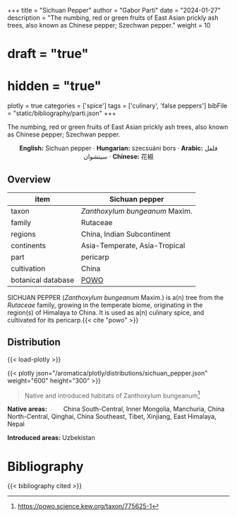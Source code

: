 +++
title = "Sichuan Pepper"
author = "Gabor Parti"
date = "2024-01-27"
description = "The numbing, red or green fruits of East Asian prickly ash trees, also known as Chinese pepper; Szechwan pepper."
weight = 10
# draft = "true"
# hidden = "true"
plotly = true
categories = ['spice']
tags = ['culinary', 'false peppers']
bibFile = "static/bibliography/parti.json"
+++

The numbing, red or green fruits of East Asian prickly ash trees, also known as Chinese pepper; Szechwan pepper.

[<i class="fab fa-wikipedia-w"></i>](https://en.wikipedia.org/wiki/Sichuan_pepper)

<center>

**English:** Sichuan pepper · **Hungarian:** szecsuáni bors · **Arabic:** <span class="arabic-text" dir="rtl">فلفل سيتشوان</span> · **Chinese:** <span class="traditional-chinese-text">花椒</span>

</center>

## Overview

|       item       |                   Sichuan pepper                  |
|------------------|---------------------------------------------------|
|       taxon      |           *Zanthoxylum bungeanum* Maxim.          |
|      family      |                      Rutaceae                     |
|      regions     |             China, Indian Subcontinent            |
|    continents    |           Asia-Temperate, Asia-Tropical           |
|       part       |                      pericarp                     |
|    cultivation   |                       China                       |
|botanical database|[POWO](https://powo.science.kew.org/taxon/775625-1)|

SICHUAN PEPPER (*Zanthoxylum bungeanum* Maxim.) is a(n) tree from the *Rutaceae* family, growing in the temperate biome, originating in the region(s) of Himalaya to China. It is used as a(n) culinary spice, and cultivated for its pericarp.{{< cite "powo" >}}



## Distribution

{{< load-plotly >}}

{{< plotly json="/aromatica/plotly/distributions/sichuan_pepper.json" weight="600" height="300" >}}

>Native and introduced habitats of Zanthoxylum bungeanum[^powo]

[^powo]: https://powo.science.kew.org/taxon/775625-1

<p style="text-align:left;">

**Native areas:** &ensp; &ensp; &ensp; China South-Central, Inner Mongolia, Manchuria, China North-Central, Qinghai, China Southeast, Tibet, Xinjiang, East Himalaya, Nepal

**Introduced areas:** Uzbekistan

</p>



# Bibliography

{{< bibliography cited >}}

